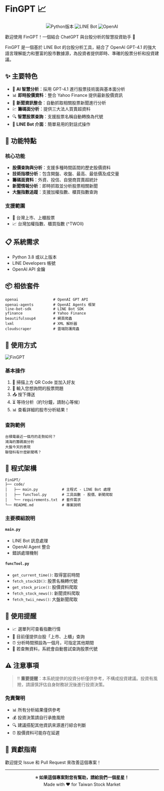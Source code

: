 # FinGPT 📈

<p align="center">
  <img src="https://img.shields.io/badge/Python-3.10+-blue.svg" alt="Python版本">
 
  <img src="https://img.shields.io/badge/LineBot-SDK-brightgreen.svg" alt="LINE Bot">
  <img src="https://img.shields.io/badge/OpenAI-GPT--4.1-orange.svg" alt="OpenAI">
</p>

歡迎使用 FinGPT！一個結合 ChatGPT 與台股分析的智慧投資助手 🤖

FinGPT 是一個基於 LINE Bot 的台股分析工具，結合了 OpenAI GPT-4.1 的強大語言理解能力和豐富的股市數據源，為投資者提供即時、準確的股票分析和投資建議。

## ✨ 主要特色

- 🤖 **AI 智慧分析**：採用 GPT-4.1 進行股票技術面與基本面分析
- 📊 **即時股價資料**：整合 Yahoo Finance 提供最新股價資訊
- 📰 **新聞資訊整合**：自動抓取相關股票新聞進行分析
- 💹 **籌碼面分析**：提供三大法人買賣超資料
- 🔍 **智慧股票查詢**：支援股票名稱自動轉換為代號
- 📱 **LINE Bot 介面**：簡單易用的對話式操作

## 🚀 功能特點

### 核心功能
- **股價查詢與分析**：支援多種時間區間的歷史股價資料
- **技術指標分析**：包含開盤、收盤、最高、最低價及成交量
- **籌碼面資料**：外資、投信、自營商買賣超統計
- **新聞情報分析**：即時抓取並分析股票相關新聞
- **大盤指數追蹤**：支援加權指數、櫃買指數查詢

### 支援範圍
- 🏢 台灣上市、上櫃股票  
- 📈 台灣加權指數、櫃買指數 (^TWOII)

## 📋 系統需求

- Python 3.8 或以上版本
- LINE Developers 帳號
- OpenAI API 金鑰

## 📦 相依套件

```
openai                # OpenAI GPT API
openai-agents         # OpenAI Agents 框架
line-bot-sdk          # LINE Bot SDK
yfinance              # Yahoo Finance
beautifulsoup4        # 網頁爬蟲
lxml                  # XML 解析器
cloudscraper          # 雲端防護爬蟲
```

## 💬 使用方式

![FinGPT](https://github.com/user-attachments/assets/16ca59b9-68ba-4f75-9bc6-1936351accbc)

### 基本操作
1. 📱 掃描上方 QR Code 並加入好友
2. 💬 輸入您想詢問的股票問題
3. 📤 按下傳送
4. ⏳ 等待分析（約1分鐘，請耐心等候）
5. 📊 查看詳細的股市分析結果！

### 查詢範例
```
台積電最近一個月的走勢如何？
鴻海的籌碼面分析
大盤今天的表現
聯發科有什麼新聞嗎？
```

## 🔧 程式架構

```
FinGPT/
├── code/
│   ├── main.py           # 主程式 - LINE Bot 處理
│   ├── funcTool.py       # 工具函數 - 股價、新聞爬取
│   └── requirements.txt  # 套件需求
└── README.md             # 專案說明
```

### 主要模組說明

#### `main.py`
- LINE Bot 訊息處理
- OpenAI Agent 整合
- 錯誤處理機制

#### `funcTool.py`
- `get_current_time()`: 取得當前時間
- `fetch_stockID()`: 股票名稱轉代號
- `get_stock_price()`: 股價資料爬取
- `fetch_stock_news()`: 新聞資料爬取
- `fetch_twii_news()`: 大盤新聞爬取

## 🔔 使用提醒

- 📈 選單列可查看指數行情
- 🏢 目前僅提供台股「上市、上櫃」查詢
- ⏰ 分析時間預設為一個月，可指定其他期間
- 🔄 若查無資料，系統會自動嘗試查詢股票代號

## ⚠️ 注意事項

> ‼️ **重要提醒**：本系統提供的投資分析僅供參考，不構成投資建議。投資有風險，請謹慎評估自身財務狀況後進行投資決策。

### 免責聲明
- 📊 所有分析結果僅供參考
- 💰 投資決策請自行承擔風險
- 🔍 建議搭配其他資訊來源進行綜合判斷
- ⏰ 股價資料可能存在延遲

## 🤝 貢獻指南

歡迎提交 Issue 和 Pull Request 來改善這個專案！

---

<p align="center">
  <b>⭐ 如果這個專案對您有幫助，請給我們一個星星！</b><br>
  Made with ❤️ for Taiwan Stock Market
</p>
